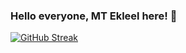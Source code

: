 ### Hello everyone, MT Ekleel here! 👋
[![GitHub Streak](https://streak-stats.demolab.com/?user=MTE1991)](https://git.io/streak-stats)
